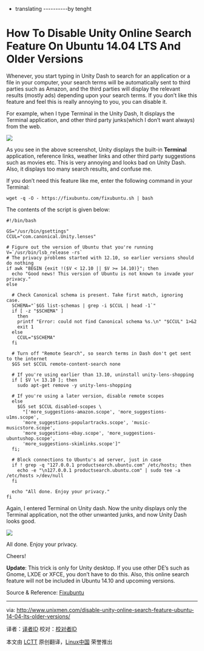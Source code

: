 + translating     ----------by tenght

How To Disable Unity Online Search Feature On Ubuntu 14.04 LTS And Older Versions
================================================================================
Whenever, you start typing in Unity Dash to search for an application or a file in your computer, your search terms will be automatically sent to third parties such as Amazon, and the third parties will display the relevant results (mostly ads) depending upon your search terms. If you don’t like this feature and feel this is really annoying to you, you can disable it.

For example, when I type Terminal in the Unity Dash, It displays the Terminal application, and other third party junks(which I don’t want always) from the web.

![](http://180016988.r.cdn77.net/wp-content/uploads/2014/04/Menu_019.png)

As you see in the above screenshot, Unity displays the built-in **Terminal** application, reference links, weather links and other third party suggestions such as movies etc. This is very annoying and looks bad on Unity Dash. Also, it displays too many search results, and confuse me.

If you don’t need this feature like me, enter the following command in your Terminal:

    wget -q -O - https://fixubuntu.com/fixubuntu.sh | bash

The contents of the script is given below:

    #!/bin/bash

    GS="/usr/bin/gsettings"
    CCUL="com.canonical.Unity.lenses"

    # Figure out the version of Ubuntu that you're running
    V=`/usr/bin/lsb_release -rs`
    # The privacy problems started with 12.10, so earlier versions should do nothing
    if awk "BEGIN {exit !($V < 12.10 || $V >= 14.10)}"; then
      echo "Good news! This version of Ubuntu is not known to invade your privacy."
    else
    
      # Check Canonical schema is present. Take first match, ignoring case.
      SCHEMA="`$GS list-schemas | grep -i $CCUL | head -1`"
      if [ -z "$SCHEMA" ]
        then
        printf "Error: could not find Canonical schema %s.\n" "$CCUL" 1>&2
        exit 1
      else
        CCUL="$SCHEMA"
      fi
    
      # Turn off "Remote Search", so search terms in Dash don't get sent to the internet
      $GS set $CCUL remote-content-search none
    
      # If you're using earlier than 13.10, uninstall unity-lens-shopping
      if [ $V \< 13.10 ]; then
        sudo apt-get remove -y unity-lens-shopping
    
      # If you're using a later version, disable remote scopes
      else
        $GS set $CCUL disabled-scopes \
          "['more_suggestions-amazon.scope', 'more_suggestions-u1ms.scope',
          'more_suggestions-populartracks.scope', 'music-musicstore.scope',
          'more_suggestions-ebay.scope', 'more_suggestions-ubuntushop.scope',
          'more_suggestions-skimlinks.scope']"
      fi;
    
      # Block connections to Ubuntu's ad server, just in case
      if ! grep -q "127.0.0.1 productsearch.ubuntu.com" /etc/hosts; then
        echo -e "\n127.0.0.1 productsearch.ubuntu.com" | sudo tee -a /etc/hosts >/dev/null
      fi
    
      echo "All done. Enjoy your privacy."
    fi

Again, I entered Terminal on Unity dash. Now the unity displays only the Terminal application, not the other unwanted junks, and now Unity Dash looks good.

![](http://180016988.r.cdn77.net/wp-content/uploads/2014/04/Menu_020.png)

All done. Enjoy your privacy.

Cheers!

**Update**: This trick is only for Unity desktop. If you use other DE’s such as Gnome, LXDE or XFCE, you don’t have to do this. Also, this online search feature will not be included in Ubuntu 14.10 and upcoming versions.

Source & Reference: [Fixubuntu][1]

--------------------------------------------------------------------------------

via: http://www.unixmen.com/disable-unity-online-search-feature-ubuntu-14-04-lts-older-versions/

译者：[译者ID](https://github.com/译者ID) 校对：[校对者ID](https://github.com/校对者ID)

本文由 [LCTT](https://github.com/LCTT/TranslateProject) 原创翻译，[Linux中国](http://linux.cn/) 荣誉推出

[1]:https://fixubuntu.com/